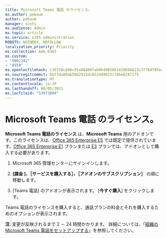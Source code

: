 ```yaml
---
title: Microsoft Teams 電話 のライセンス。
ms.author: pebaum
author: pebaum
manager: scotv
ms.audience: Admin
ms.topic: article
ms.service: o365-administration
ROBOTS: NOINDEX, NOFOLLOW
localization_priority: Priority
ms.collection: Adm_O365
ms.custom:
- "9002342"
- "4559"
ms.openlocfilehash: c30370cd98cd1a88469fab0b4005601420b9b813c3776df85edd8bcfe56f3663
ms.sourcegitcommit: b5f7da89a650d2915dc652449623c78be6247175
ms.translationtype: HT
ms.contentlocale: ja-JP
ms.lasthandoff: 08/05/2021
ms.locfileid: "53973804"
---
```

# <a name="microsoft-teams-phone-license"></a>Microsoft Teams 電話 のライセンス。

**Microsoft Teams 電話のライセンス** は、**Microsoft Teams** 用のアドオンです。このライセンスは、[Office 365 Enterprise E5](https://www.microsoft.com/microsoft-365/business/office-365-enterprise-e5-business-software?rtc=1&activetab=pivot%3aoverviewtab) では既定で提供されています。[Office 365 Enterprise E1](https://products.office.com/business/office-365-enterprise-e1-business-software) プランまたは [E3](https://products.office.com/business/office-365-enterprise-e3-business-software) プランでは、アドオンとして購入する必要があります。

1. Microsoft 365 管理センターにサインインします。

2. **[課金 ]、［サービスを購入する］、［アドオンのサブスクリプション］** の順に移動します。 

3. [Teams 電話] のアドオンが表示されます。 [**今すぐ購入**] をクリックします。

Teams 電話のライセンスを購入すると、通話プランの料金とそれを購入するためのオプションが表示されます。

**注**: 変更が反映されるまで 2 － 24 時間かかります。 詳細については、「[組織の Microsoft Teams 電話をセットアップする](https://docs.microsoft.com/MicrosoftTeams/setting-up-your-phone-system)」を参照してください。 

